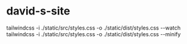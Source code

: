 # david-s-site

tailwindcss -i ./static/src/styles.css -o ./static/dist/styles.css --watch
tailwindcss -i ./static/src/styles.css -o ./static/dist/styles.css --minify